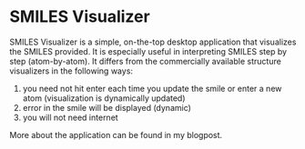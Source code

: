 SMILES Visualizer
========

SMILES Visualizer is a simple, on-the-top desktop application that visualizes the SMILES provided. It is especially useful in interpreting SMILES step by step (atom-by-atom). It differs from the commercially available structure visualizers in the following ways:

1. you need not hit enter each time you update the smile or enter a new atom (visualization is dynamically updated)
2. error in the smile will be displayed (dynamic)
3. you will not need internet

More about the application can be found in my blogpost.
